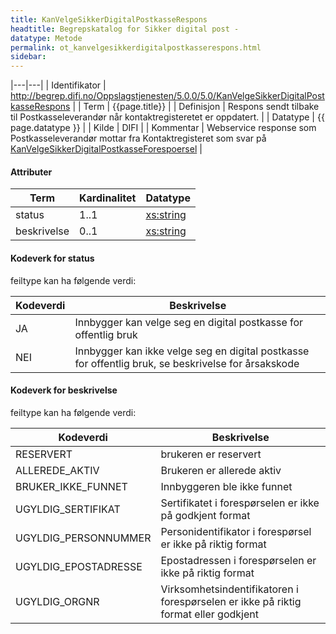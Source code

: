 ```yaml
--- 
title: KanVelgeSikkerDigitalPostkasseRespons  
headtitle: Begrepskatalog for Sikker digital post -  
datatype: Metode  
permalink: ot_kanvelgesikkerdigitalpostkasserespons.html
sidebar:
---
```


|---|---|
| Identifikator | <http://begrep.difi.no/Oppslagstjenesten/5.0.0/5.0/KanVelgeSikkerDigitalPostkasseRespons> |
| Term          | {{page.title}} |
| Definisjon    | Respons sendt tilbake til Postkasseleverandør når kontaktregisteretet er oppdatert. |
| Datatype      | {{ page.datatype }} |
| Kilde         | DIFI |
| Kommentar     | Webservice response som Postkasseleverandør mottar fra Kontaktregisteret som svar på [KanVelgeSikkerDigitalPostkasseForespoersel](KanVelgeSikkerDigitalPostkasseForespoersel.md) |

#### Attributer

| Term        | Kardinalitet | Datatype                                              |
| ----------- | ------------ | ----------------------------------------------------- |
| status      | 1..1         | [xs:string](http://www.w3.org/TR/xmlschema-2/#string) |
| beskrivelse | 0..1         | [xs:string](http://www.w3.org/TR/xmlschema-2/#string) |

#### Kodeverk for status

feiltype kan ha følgende verdi:

| Kodeverdi | Beskrivelse                                                                                         |
| --------- | --------------------------------------------------------------------------------------------------- |
| JA        | Innbygger kan velge seg en digital postkasse for offentlig bruk                                     |
| NEI       | Innbygger kan ikke velge seg en digital postkasse for offentlig bruk, se beskrivelse for årsakskode |

#### Kodeverk for beskrivelse

feiltype kan ha følgende verdi:

| Kodeverdi             | Beskrivelse                                                                         |
| --------------------- | ----------------------------------------------------------------------------------- |
| RESERVERT             | brukeren er reservert                                                               |
| ALLEREDE\_AKTIV       | Brukeren er allerede aktiv                                                          |
| BRUKER\_IKKE\_FUNNET  | Innbyggeren ble ikke funnet                                                         |
| UGYLDIG\_SERTIFIKAT   | Sertifikatet i forespørselen er ikke på godkjent format                             |
| UGYLDIG\_PERSONNUMMER | Personidentifikator i forespørsel er ikke på riktig format                          |
| UGYLDIG\_EPOSTADRESSE | Epostadressen i forespørselen er ikke på riktig format                              |
| UGYLDIG\_ORGNR        | Virksomhetsindentifikatoren i forespørselen er ikke på riktig format eller godkjent |

